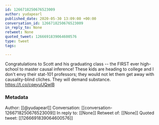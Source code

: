 ```yaml
---
id: 1266718250676523009
author: yudapearl
published_date: 2020-05-30 13:09:00 +00:00
conversation_id: 1266718250676523009
in_reply_to: None
retweet: None
quoted_tweet: 1266691839064600576
type: tweet
tags:

---
```


Congratulations to Scott and his graduating class -- the FIRST ever high-school to master causal inference! These kids are heading to college and I don't envy their stat-101 professors; they would not let them get away with  causality-blind cliches. They will demand substance. https://t.co/cqeyuUQwlB

### Metadata

Author: [[@yudapearl]]
Conversation: [[conversation-1266718250676523009]]
In reply to: [[None]]
Retweet of: [[None]]
Quoted tweet: [[1266691839064600576]]
